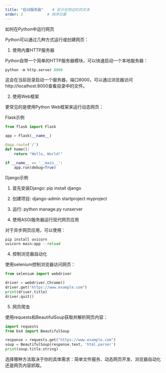 ```yaml
---
title: "启动服务器"    # 显示在侧边栏的文本
order: 2           # 排序位置
---
```


如何在Python中运行网页

Python可以通过几种方式运行或创建网页：

1. 使用内置HTTP服务器

Python自带一个简单的HTTP服务器模块，可以快速启动一个本地服务器：

```python
python -m http.server 8000
```

这会在当前目录启动一个服务器，端口8000，可以通过浏览器访问http://localhost:8000查看目录中的文件。

2. 使用Web框架

更常见的是使用Python Web框架来运行动态网页：

Flask示例

```python
from flask import Flask

app = Flask(__name__)

@app.route('/')
def home():
    return "Hello, World!"

if __name__ == '__main__':
    app.run(debug=True)
```

Django示例

1. 首先安装Django: pip install django
2. 创建项目: django-admin startproject myproject
3. 运行: python manage.py runserver

3. 使用ASGI服务器运行现代网页应用

对于异步网页应用，可以使用：

```python
pip install uvicorn
uvicorn main:app --reload
```

4. 控制浏览器自动化

使用selenium控制浏览器访问网页：

```python
from selenium import webdriver

driver = webdriver.Chrome()
driver.get("https://www.example.com")
print(driver.title)
driver.quit()
```

5. 网页爬虫

使用requests和BeautifulSoup获取并解析网页内容：

```python
import requests
from bs4 import BeautifulSoup

response = requests.get("https://www.example.com")
soup = BeautifulSoup(response.text, 'html.parser')
print(soup.title.string)
```

选择哪种方法取决于你的具体需求：简单文件服务、动态网页开发、浏览器自动化还是网页内容抓取。
